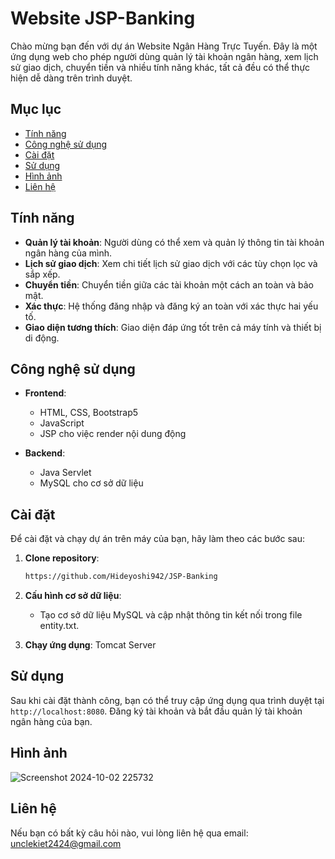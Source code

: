 # Website JSP-Banking

Chào mừng bạn đến với dự án Website Ngân Hàng Trực Tuyến. Đây là một ứng dụng web cho phép người dùng quản lý tài khoản ngân hàng, xem lịch sử giao dịch, chuyển tiền và nhiều tính năng khác, tất cả đều có thể thực hiện dễ dàng trên trình duyệt.

## Mục lục

- [Tính năng](#tính-năng)
- [Công nghệ sử dụng](#công-nghệ-sử-dụng)
- [Cài đặt](#cài-đặt)
- [Sử dụng](#sử-dụng)
- [Hình ảnh](#hình-ảnh)
- [Liên hệ](#liên-hệ)

## Tính năng

- **Quản lý tài khoản**: Người dùng có thể xem và quản lý thông tin tài khoản ngân hàng của mình.
- **Lịch sử giao dịch**: Xem chi tiết lịch sử giao dịch với các tùy chọn lọc và sắp xếp.
- **Chuyển tiền**: Chuyển tiền giữa các tài khoản một cách an toàn và bảo mật.
- **Xác thực**: Hệ thống đăng nhập và đăng ký an toàn với xác thực hai yếu tố.
- **Giao diện tương thích**: Giao diện đáp ứng tốt trên cả máy tính và thiết bị di động.

## Công nghệ sử dụng

- **Frontend**:
    - HTML, CSS, Bootstrap5
    - JavaScript
    - JSP cho việc render nội dung động

- **Backend**:
    - Java Servlet
    - MySQL cho cơ sở dữ liệu

## Cài đặt

Để cài đặt và chạy dự án trên máy của bạn, hãy làm theo các bước sau:

1. **Clone repository**:
    ```bash
    https://github.com/Hideyoshi942/JSP-Banking
    ```

2. **Cấu hình cơ sở dữ liệu**:
    - Tạo cơ sở dữ liệu MySQL và cập nhật thông tin kết nối trong file entity.txt.

3. **Chạy ứng dụng**:
   Tomcat Server

## Sử dụng

Sau khi cài đặt thành công, bạn có thể truy cập ứng dụng qua trình duyệt tại `http://localhost:8080`. Đăng ký tài khoản và bắt đầu quản lý tài khoản ngân hàng của bạn.

## Hình ảnh

![Screenshot 2024-10-02 225732](https://github.com/user-attachments/assets/7df399aa-eebb-4778-9d23-5a2228f73ac1)


## Liên hệ

Nếu bạn có bất kỳ câu hỏi nào, vui lòng liên hệ qua email: unclekiet2424@gmail.com
